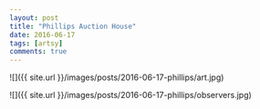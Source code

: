 ```yaml
---
layout: post
title: "Phillips Auction House"
date: 2016-06-17
tags: [artsy]
comments: true
---
```

![]({{ site.url }}/images/posts/2016-06-17-phillips/art.jpg)

![]({{ site.url }}/images/posts/2016-06-17-phillips/observers.jpg)

